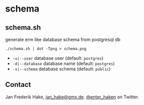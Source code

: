 schema
=======

## schema.sh

generate erm like database schema from postgresql db

    ./schema.sh | dot -Tpng > schema.png

* `-u|--user` database user (default: `postgres`)
* `-d|--database` database name (default: `postgres`)
* `-s|--schema` database schema (default: `public`)

Contact
-------

Jan Frederik Hake, <jan_hake@gmx.de>. [@enter_haken](https://twitter.com/enter_haken) on Twitter.
